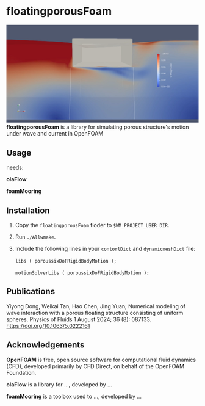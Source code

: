 # floatingporousFoam
![Image loading](./doc/pics.png)
**floatingporousFoam** is a library for simulating porous structure's motion under wave and current in OpenFOAM

## Usage
needs:

**olaFlow**

**foamMooring**

## Installation
1. Copy the `floatingporousFoam` floder to `$WM_PROJECT_USER_DIR`.
2. Run `./Allwmake`.
3. Include the following lines in your `contorlDict` and `dynamicmeshDict` file:
   
   `libs
      (
        poroussixDoFRigidBodyMotion
      );`
   
   `motionSolverLibs
      (
        poroussixDoFRigidBodyMotion
      );`


## Publications
Yiyong Dong, Weikai Tan, Hao Chen, Jing Yuan; Numerical modeling of wave interaction with a porous floating structure consisting of uniform spheres. Physics of Fluids 1 August 2024; 36 (8): 087133. https://doi.org/10.1063/5.0222161

## Acknowledgements
**OpenFOAM** is free, open source software for computational fluid dynamics (CFD), developed primarily by CFD Direct, on behalf of the OpenFOAM Foundation.

**olaFlow** is a library for ..., developed by ...

**foamMooring** is a toolbox used to ..., developed by ...
